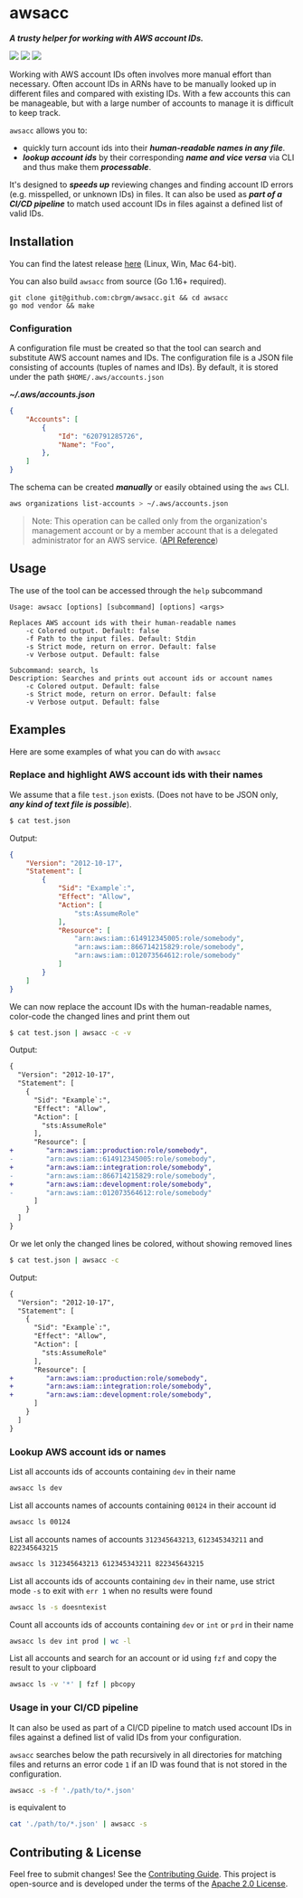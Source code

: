# awsacc

***A trusty helper for working with AWS account IDs.***

![](https://img.shields.io/badge/Go-1.16%2B-blue)
![](https://img.shields.io/github/issues/cbrgm/awsacc)
![](https://img.shields.io/github/license/cbrgm/awsacc)


Working with AWS account IDs often involves more manual effort than necessary. Often account IDs in ARNs have to be manually looked up in different files and compared with existing IDs. With a few accounts this can be manageable, but with a large number of accounts to manage it is difficult to keep track.

`awsacc` allows you to:

* quickly turn account ids into their ***human-readable names in any file***.
* ***lookup account ids*** by their corresponding ***name and vice versa*** via CLI and thus make them ***processable***.

It's designed to ***speeds up*** reviewing changes and finding account ID errors (e.g. misspelled, or unknown IDs) in files.
It can also be used as ***part of a CI/CD pipeline*** to match used account IDs in files against a defined list of valid IDs.

## Installation

You can find the latest release [here](https://github.com/cbrgm/awsacc/releases) (Linux, Win, Mac 64-bit).

You can also build `awsacc` from source (Go 1.16+ required).

```
git clone git@github.com:cbrgm/awsacc.git && cd awsacc
go mod vendor && make
```

### Configuration 

A configuration file must be created so that the tool can search and substitute AWS account names and IDs. 
The configuration file is a JSON file consisting of accounts (tuples of names and IDs). By default, it is stored under the path `$HOME/.aws/accounts.json`

***~/.aws/accounts.json***
```json
{
    "Accounts": [
        {
            "Id": "620791285726",
            "Name": "Foo",
        },
    ]
}
```
The schema can be created ***manually*** or easily obtained using the `aws` CLI.

```bash
aws organizations list-accounts > ~/.aws/accounts.json
```

> Note: This operation can be called only from the organization's management account or by a member account that is a delegated administrator for an AWS service. ([API Reference](https://docs.aws.amazon.com/organizations/latest/APIReference/API_ListAccounts.html))

## Usage

The use of the tool can be accessed through the `help` subcommand

```
Usage: awsacc [options] [subcommand] [options] <args>

Replaces AWS account ids with their human-readable names
	-c Colored output. Default: false
	-f Path to the input files. Default: Stdin
	-s Strict mode, return on error. Default: false
	-v Verbose output. Default: false

Subcommand: search, ls
Description: Searches and prints out account ids or account names
	-c Colored output. Default: false
	-s Strict mode, return on error. Default: false
	-v Verbose output. Default: false
```

## Examples

Here are some examples of what you can do with `awsacc`

### Replace and highlight AWS account ids with their names

We assume that a file `test.json` exists. (Does not have to be JSON only, ***any kind of text file is possible***).

```bash
$ cat test.json
```

Output:

```json
{
    "Version": "2012-10-17",
    "Statement": [
        {
            "Sid": "Example`:",
            "Effect": "Allow",
            "Action": [
                "sts:AssumeRole"
            ],
            "Resource": [
                "arn:aws:iam::614912345005:role/somebody",
                "arn:aws:iam::866714215829:role/somebody",
                "arn:aws:iam::012073564612:role/somebody"
            ]
        }
    ]
}
```

We can now replace the account IDs with the human-readable names, color-code the changed lines and print them out

```bash
$ cat test.json | awsacc -c -v
```

Output:

```diff
{
  "Version": "2012-10-17",
  "Statement": [
    {
      "Sid": "Example`:",
      "Effect": "Allow",
      "Action": [
        "sts:AssumeRole"
      ],
      "Resource": [
+        "arn:aws:iam::production:role/somebody",
-        "arn:aws:iam::614912345005:role/somebody",
+        "arn:aws:iam::integration:role/somebody",
-        "arn:aws:iam::866714215829:role/somebody",
+        "arn:aws:iam::development:role/somebody",
-        "arn:aws:iam::012073564612:role/somebody"
      ]
    }
  ]
}
```

Or we let only the changed lines be colored, without showing removed lines

```bash
$ cat test.json | awsacc -c
```

Output:

```diff
{
  "Version": "2012-10-17",
  "Statement": [
    {
      "Sid": "Example`:",
      "Effect": "Allow",
      "Action": [
        "sts:AssumeRole"
      ],
      "Resource": [
+        "arn:aws:iam::production:role/somebody",
+        "arn:aws:iam::integration:role/somebody",
+        "arn:aws:iam::development:role/somebody",
      ]
    }
  ]
}
```

### Lookup AWS account ids or names

List all accounts ids of accounts containing `dev` in their name
```bash
awsacc ls dev
```

List all accounts names of accounts containing `00124` in their account id
```bash
awsacc ls 00124
```

List all accounts names of accounts `312345643213`, `612345343211` and `822345643215`
```bash
awsacc ls 312345643213 612345343211 822345643215
```

List all accounts ids of accounts containing `dev` in their name, use strict mode `-s` to exit with `err 1` when no results were found
```bash
awsacc ls -s doesntexist
```

Count all accounts ids of accounts containing `dev` or `int` or `prd` in their name
```bash
awsacc ls dev int prod | wc -l
```

List all accounts and search for an account or id using `fzf` and copy the result to your clipboard
```bash
awsacc ls -v '*' | fzf | pbcopy
```

### Usage in your CI/CD pipeline

It can also be used as part of a CI/CD pipeline to match used account IDs in files against a defined list of valid IDs from your configuration.

`awsacc` searches below the path recursively in all directories for matching files and returns an error code `1` if an ID was found that is not stored in the configuration.

```bash
awsacc -s -f './path/to/*.json'
```

is equivalent to

```bash
cat './path/to/*.json' | awsacc -s
```

## Contributing & License

Feel free to submit changes! See the [Contributing Guide](https://github.com/cbrgm/contributing/blob/master/CONTRIBUTING.md). This project is open-source and is developed under the terms of the [Apache 2.0 License](https://github.com/cbrgm/awsacc/blob/master/LICENSE).
